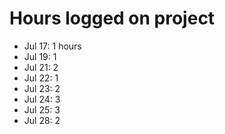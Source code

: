# Hours logged on project

- Jul 17: 1 hours
- Jul 19: 1
- Jul 21: 2
- Jul 22: 1
- Jul 23: 2
- Jul 24: 3
- Jul 25: 3
- Jul 28: 2
